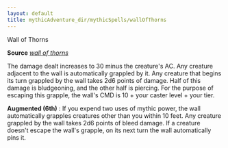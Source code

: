 ```yaml
---
layout: default
title: mythicAdventure_dir/mythicSpells/wallOfThorns
---
```

Wall of Thorns

**Source** [_wall of thorns_](spell_dir/wallOfThorns#_wall-of-thorns)

The damage dealt increases to 30 minus the creature's AC. Any creature adjacent to the wall is automatically grappled by it. Any creature that begins its turn grappled by the wall takes 2d6 points of damage. Half of this damage is bludgeoning, and the other half is piercing. For the purpose of escaping this grapple, the wall's CMD is 10 + your caster level + your tier.

**Augmented (6th)** : If you expend two uses of mythic power, the wall automatically grapples creatures other than you within 10 feet. Any creature grappled by the wall takes 2d6 points of bleed damage. If a creature doesn't escape the wall's grapple, on its next turn the wall automatically pins it.

